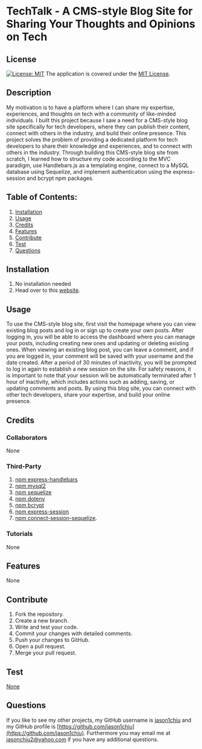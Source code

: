 # TechTalk - A CMS-style Blog Site for Sharing Your Thoughts and Opinions on Tech
## License
[![License: MIT](https://img.shields.io/badge/License-MIT-yellow.svg)](https://opensource.org/licenses/MIT) The application is covered under the [MIT License](https://opensource.org/licenses/MIT).

## Description
My motivation is to have a platform where I can share my expertise, experiences, and thoughts on tech with a community of like-minded individuals. I built this project because I saw a need for a CMS-style blog site specifically for tech developers, where they can publish their content, connect with others in the industry, and build their online presence. This project solves the problem of providing a dedicated platform for tech developers to share their knowledge and experiences, and to connect with others in the industry. Through building this CMS-style blog site from scratch, I learned how to structure my code according to the MVC paradigm, use Handlebars.js as a templating engine, connect to a MySQL database using Sequelize, and implement authentication using the express-session and bcrypt npm packages.

## Table of Contents:
1. [Installation](#installation)
2. [Usage](#usage)
3. [Credits](#credits)
4. [Features](#features)
5. [Contribute](#contribute)
6. [Test](#test)
7. [Questions](#questions)

## Installation
1. No installation needed
2. Head over to this [website](https://aqueous-tundra-56406.herokuapp.com).


## Usage
To use the CMS-style blog site, first visit the homepage where you can view existing blog posts and log in or sign up to create your own posts. After logging in, you will be able to access the dashboard where you can manage your posts, including creating new ones and updating or deleting existing ones. When viewing an existing blog post, you can leave a comment, and if you are logged in, your comment will be saved with your username and the date created. After a period of 30 minutes of inactivity, you will be prompted to log in again to establish a new session on the site. For safety reasons, it is important to note that your session will be automatically terminated after 1 hour of inactivity, which includes actions such as adding, saving, or updating comments and posts. By using this blog site, you can connect with other tech developers, share your expertise, and build your online presence.

## Credits

### Collaborators
None

### Third-Party
1. [npm express-handlebars](https://www.npmjs.com/package/express-handlebars)
2. [npm mysql2](https://www.npmjs.com/package/mysql2)
3. [npm sequelize](https://www.npmjs.com/package/sequelize)
4. [npm dotenv](https://www.npmjs.com/package/dotenv)
5. [npm bcrypt](https://www.npmjs.com/package/bcrypt)
6. [npm express-session](https://www.npmjs.com/package/express-session)
7. [npm connect-session-sequelize](https://www.npmjs.com/package/connect-session-sequelize).

### Tutorials
None

## Features
None

## Contribute
1. Fork the repository.
2. Create a new branch.
3. Write and test your code.
4. Commit your changes with detailed comments.
5. Push your changes to GitHub.
6. Open a pull request.
7. Merge your pull request.

## Test
[None](None)

## Questions
If you like to see my other projects, my GitHub username is [jason1chiu](https://github.com/jason1chiu) and my GitHub profile is [https://github.com/jason1chiu](https://github.com/jason1chiu). Furthermore you may email me at jasonchiu2@yahoo.com if you have any additional questions.

